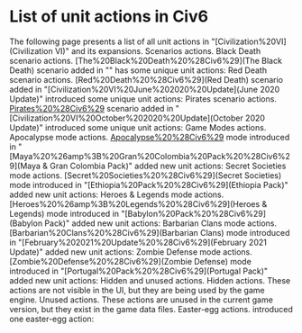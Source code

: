 # List of unit actions in Civ6

The following page presents a list of all unit actions in "[Civilization%20VI](Civilization VI)" and its expansions.
Scenarios actions.
Black Death scenario actions.
[The%20Black%20Death%20%28Civ6%29](The Black Death) scenario added in "" has some unique unit actions:
Red Death scenario actions.
[Red%20Death%20%28Civ6%29](Red Death) scenario added in "[Civilization%20VI%20June%202020%20Update](June 2020 Update)" introduced some unique unit actions:
Pirates scenario actions.
[Pirates%20%28Civ6%29](Pirates) scenario added in "[Civilization%20VI%20October%202020%20Update](October 2020 Update)" introduced some unique unit actions:
Game Modes actions.
Apocalypse mode actions.
[Apocalypse%20%28Civ6%29](Apocalypse) mode introduced in "[Maya%20%26amp%3B%20Gran%20Colombia%20Pack%20%28Civ6%29](Maya &amp; Gran Colombia Pack)" added new unit actions:
Secret Societies mode actions.
[Secret%20Societies%20%28Civ6%29](Secret Societies) mode introduced in "[Ethiopia%20Pack%20%28Civ6%29](Ethiopia Pack)" added new unit actions:
Heroes &amp; Legends mode actions.
[Heroes%20%26amp%3B%20Legends%20%28Civ6%29](Heroes &amp; Legends) mode introduced in "[Babylon%20Pack%20%28Civ6%29](Babylon Pack)" added new unit actions:
Barbarian Clans mode actions.
[Barbarian%20Clans%20%28Civ6%29](Barbarian Clans) mode introduced in "[February%202021%20Update%20%28Civ6%29](February 2021 Update)" added new unit actions:
Zombie Defense mode actions.
[Zombie%20Defense%20%28Civ6%29](Zombie Defense) mode introduced in "[Portugal%20Pack%20%28Civ6%29](Portugal Pack)" added new unit actions:
Hidden and unused actions.
Hidden actions.
These actions are not visible in the UI, but they are being used by the game engine.
Unused actions.
These actions are unused in the current game version, but they exist in the game data files.
Easter-egg actions.
 introduced one easter-egg action: